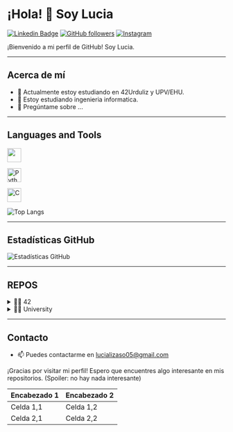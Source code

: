 # ¡Hola! 👋 Soy Lucia

[![Linkedin Badge](https://img.shields.io/badge/-TuNombre-blue?style=flat-square&logo=Linkedin&logoColor=white&link=https://www.linkedin.com/in/tu-enlace/)](https://www.linkedin.com/in/tu-enlace/)
[![GitHub followers](https://img.shields.io/github/followers/tu-usuario?label=Follow&style=social)](https://github.com/LUC1A05)
[![Instagram](https://img.shields.io/badge/Instagram-%23E4405F.svg?&style=for-the-badge&logo=instagram&logoColor=white)](https://www.instagram.com/luciaaaaa_055/)

¡Bienvenido a mi perfil de GitHub! Soy Lucia.

---
## Acerca de mí

- 🔭 Actualmente estoy estudiando en 42Urduliz y UPV/EHU.
- 🌱 Estoy estudiando ingenieria informatica.
- 💬 Pregúntame sobre ...

---
## Languages and Tools
<img height="32" width="32" src="https://unpkg.com/simple-icons@v11/Python/python.svg" />

<img src="img\pl\python.png"
width="32"
height="32"
title="Python">

<img src="img\pl\c.png"
width="32"
height="32"
title="C">

![Top Langs](https://github-readme-stats.vercel.app/api/top-langs/?username=LUC1A05&layout=compact)

---
## Estadísticas GitHub

![Estadísticas GitHub](https://github-readme-stats.vercel.app/api?username=LUC1A05&show_icons=true)

---
## REPOS
<details>
<summary>👨‍🎓 42</summary>
</details>

<details>
<summary>👨‍🎓 University</summary>
[![Readme Card](https://github-readme-stats.vercel.app/api/pin/?username=LUC1A05&repo=uni&show_icons=true&theme=transparent)](https://github.com/LUC1A05/uni)
</details>

---
## Contacto

- 📫 Puedes contactarme en lucializaso05@gmail.com

¡Gracias por visitar mi perfil! Espero que encuentres algo interesante en mis repositorios. (Spoiler: no hay nada interesante)

| Encabezado 1 | Encabezado 2 |
| ------------ | ------------ |
| Celda 1,1     | Celda 1,2     |
| Celda 2,1     | Celda 2,2     |

